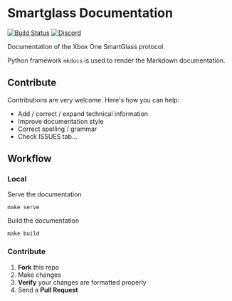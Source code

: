 # Smartglass Documentation

[![Build Status](https://travis-ci.org/OpenXbox/smartglass-documentation.svg?branch=master)](https://travis-ci.org/OpenXbox/smartglass-documentation)
[![Discord](https://img.shields.io/badge/discord-OpenXbox-blue.svg)](https://discord.gg/E8kkJhQ)

Documentation of the Xbox One SmartGlass protocol

Python framework `mkdocs` is used to render the Markdown documentation.

## Contribute

Contributions are very welcome. Here's how you can help:

- Add / correct / expand technical information
- Improve documentation style
- Correct spelling / grammar
- Check ISSUES tab...

## Workflow

### Local
Serve the documentation
```
make serve
```

Build the documentation
```
make build
```

### Contribute
1. __Fork__ this repo
1. Make changes
1. __Verify__ your changes are formatted properly
1. Send a __Pull Request__
